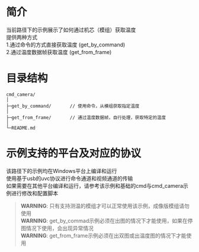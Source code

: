 # 简介  
当前路径下的示例展示了如何通过机芯（模组）获取温度  
提供两种方式  
1.通过命令的方式直接获取温度 (get_by_command)  
2.通过温度数据帧获取温度 (get_from_frame)  

# 目录结构
```
cmd_camera/
│
├─get_by_command/       // 使用命令，从模组获取指定温度
│
├─get_from_frame/       // 通过温度数据帧，自行处理，获取特定的温度
│
└─README.md
```
# 示例支持的平台及对应的协议
该路径下的示例均在Windows平台上编译和运行  
使用基于usb的uvc协议进行命令通道和视频通道的传输  
如果需要在其他平台编译和运行，请参考该示例和基础的cmd与cmd_camera示例进行修改和配置脚本  

> **WARNING**: 只有支持测温的模组才可以正常使用该示例，成像版模组请勿使用  
> **WARNING**: get_by_commad示例必须在出图的情况下才能使用，如果在停图情况下使用，会出现异常情况  
> **WARNING**: get_from_frame示例必须在出双图或出温度图的情况下才能使用  
